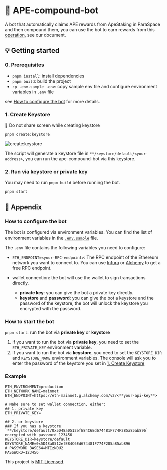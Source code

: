 # :robot: APE-compound-bot

A bot that automatically claims APE rewards from ApeStaking in ParaSpace and then compound them, you can use the bot to earn rewards from this [operation](https://github.com/para-space), see our document.

## :bulb: Getting started

### 0. Prerequisites

- `pnpm install`: install dependencies
- `pnpm build`: build the project
- `cp .env.sample .env`: copy sample env file and configure environment variables in `.env` file

see [How to configure the bot](#how-to-configure-the-bot) for more details.

### 1. Create Keystore

:see_no_evil: Do not share screen while creating keystore

`pnpm create:keystore`

![create:keystore](https://github.com/para-space/ape-compound-bot/blob/master/resources/ape-compound-bot-keystore.gif)

The script will generate a keystore file in `**/keystore/default/<your-address>`, you can run the ape-compound-bot via this keystore.

### 2. Run via keystore or private key

You may need to run `pnpm build` before running the bot.

`pnpm start`

## :wrench: Appendix

### How to configure the bot

The bot is configured via environment variables. You can find the list of environment variables in the [`.env.sample`](.env.sample) file.

The `.env` file contains the following variables you need to configure:

- `ETH_ENDPOINT=<your-RPC-endpoint>`: The RPC endpoint of the Ethereum network you want to connect to. You can use [Infura](https://infura.io/) or [Alchemy](https://www.alchemy.com/) to get a free RPC endpoint.

- wallet connection: the bot will use the wallet to sign transactions directly.

  - **private key**: you can give the bot a private key directly.
  - **keystore** and **password**: you can give the bot a keystore and the password of the keystore, the bot will unlock the keystore you encrypted with the password.

### How to start the bot

`pnpm start`: run the bot via **private key** or **keystore**

1. If you want to run the bot via **private key**, you need to set the `ETH_PRIVATE_KEY` environment variable.
2. If you want to run the bot via **keystore**, you need to set the `KEYSTORE_DIR` and `KEYSTORE_NAME` environment variables. The console will ask you to enter the password of the keystore you set in [1. Create Keystore](#1-create-keystore)

### Example

```shell
ETH_ENVIRONMENT=production
ETH_NETWORK_NAME=mainnet
ETH_ENDPOINT=https://eth-mainnet.g.alchemy.com/v2/<**your-api-key**>

# Make sure to set wallet connection, either:
## 1. private key
ETH_PRIVATE_KEY=

## 2. or keystore
### If you has a keystore `**/keystore/default/0x5D48a0512efE84C6Ed674481F774F285a85ab896` encrypted with password 123456
KEYSTORE_DIR=keystore/default
KEYSTORE_NAME=0x5D48a0512efE84C6Ed674481F774F285a85ab896
# PASSWORD_BASE64=MTIzNDU2
PASSWORD=123456
```

This project is [MIT Licensed](LICENSE).
